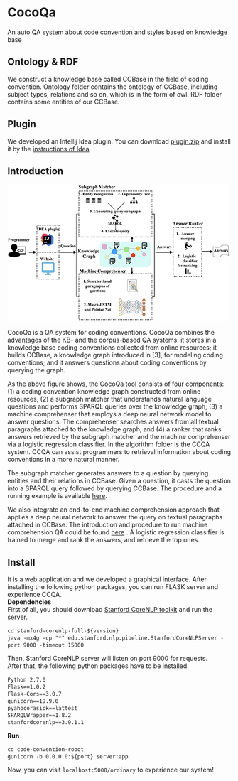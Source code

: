 # CocoQa
An auto QA system about code convention and styles based on knowledge base
## Ontology & RDF
We construct a knowledge base called CCBase in the field of coding convention. Ontology folder contains the ontology of CCBase, including subject types, relations and so on, which is in the form of owl. RDF folder contains some entities of our CCBase.
## Plugin
We developed an Intellij Idea plugin. You can download [plugin.zip](https://github.com/14dtj/CocoQa/blob/master/plugin/plugin.jar) and install it by the [instructions of Idea](https://www.jetbrains.com/help/idea/managing-plugins.html). 

## Introduction

![Design of CCQA](https://github.com/14dtj/CocoQa/blob/master/arc.png)


CocoQa is a QA system for coding conventions. CocoQa combines the advantages of the KB- and the corpus-based QA systems: it stores in a knowledge base coding conventions collected from online resources; it builds CCBase, a knowledge graph introduced in [3], for modeling coding conventions; and it answers questions about coding conventions by querying the graph.

As the above figure shows, the CocoQa tool consists of four components: (1) a coding convention knowledge graph constructed from online resources, (2) a subgraph matcher that understands natural language questions and performs SPARQL queries over the knowledge graph, (3) a machine comprehenser that employs a deep neural network model to answer questions. The comprehenser searches answers from all textual paragraphs attached to the knowledge graph, and (4) a ranker that ranks answers retrieved by the subgraph matcher and the machine comprehenser via a logistic regression classifier.
In the algorithm folder is the CCQA system. CCQA can assist programmers to retrieval information about coding conventions in a more natural manner.  

The subgraph matcher generates answers to a question by querying entities and their relations in CCBase. Given a question, it casts the question into a SPARQL query followed by querying CCBase. The procedure and a running example is available [here]().

We also integrate an end-to-end machine comprehension approach that applies a deep neural network to answer the query on textual paragraphs attached in CCBase. The introduction and procedure to run machine comprehension QA could be found [here](https://github.com/14dtj/CocoQa/blob/master/qa-algorithm/MRCQA/README.md) .
A logistic regression classifier is trained to merge and rank the answers, and retrieve the top ones.
## Install
It is a web application and we developed a graphical interface. After installing the following python packages, you can run FLASK server and experience CCQA.  
**Dependencies**  
First of all, you should download [Stanford CoreNLP toolkit](https://stanfordnlp.github.io/CoreNLP/) and run the server.
```
cd stanford-corenlp-full-${version}
java -mx4g -cp "*" edu.stanford.nlp.pipeline.StanfordCoreNLPServer -port 9000 -timeout 15000
```
Then, Stanford CoreNLP server will listen on port 9000 for requests.  
After that, the following python packages have to be installed.
```
Python 2.7.0
Flask==1.0.2
Flask-Cors==3.0.7
gunicorn==19.9.0
pyahocorasick==lattest
SPARQLWrapper==1.8.2
stanfordcorenlp==3.9.1.1
```
**Run**
```
cd code-convention-robot
gunicorn -b 0.0.0.0:${port} server:app
```
Now, you can visit ```localhost:5000/ordinary``` to experience our system!
